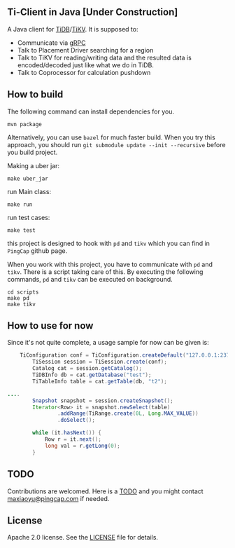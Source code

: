 ## Ti-Client in Java [Under Construction]

A Java client for [TiDB](https://github.com/pingcap/tidb)/[TiKV](https://github.com/pingcap/tikv).
It is supposed to:
+ Communicate via [gRPC](http://www.grpc.io/)
+ Talk to Placement Driver searching for a region
+ Talk to TiKV for reading/writing data and the resulted data is encoded/decoded just like what we do in TiDB.
+ Talk to Coprocessor for calculation pushdown

## How to build

The following command can install dependencies for you.
```
mvn package
```

Alternatively, you can use `bazel` for much faster build. When you try this approach, you should run `git submodule update --init --recursive` before you build project.

Making a uber jar:
```
make uber_jar
```
run Main class:
```
make run
```

run test cases:
```
make test
```

this project is designed to hook with `pd` and `tikv` which you can find in `PingCap` github page.

When you work with this project, you have to communicate with `pd` and `tikv`. There is a script taking care of this. By executing the following commands, `pd` and `tikv` can be executed on background.
```
cd scripts
make pd
make tikv
```

## How to use for now
Since it's not quite complete, a usage sample for now can be given is:
```java
	TiConfiguration conf = TiConfiguration.createDefault("127.0.0.1:2379");
        TiSession session = TiSession.create(conf);
        Catalog cat = session.getCatalog();
        TiDBInfo db = cat.getDatabase("test");
        TiTableInfo table = cat.getTable(db, "t2");

....
        Snapshot snapshot = session.createSnapshot();
        Iterator<Row> it = snapshot.newSelect(table)
                .addRange(TiRange.create(0L, Long.MAX_VALUE))
                .doSelect();

        while (it.hasNext()) {
            Row r = it.next();
            long val = r.getLong(0);
        }
```

## TODO
Contributions are welcomed. Here is a [TODO](https://github.com/pingcap/tikv-client-java/wiki/TODO-Lists) and you might contact maxiaoyu@pingcap.com if needed.

## License
Apache 2.0 license. See the [LICENSE](./LICENSE) file for details.
